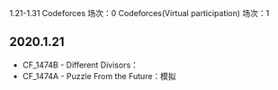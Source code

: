 1.21-1.31
Codeforces 场次：0
Codeforces(Virtual participation) 场次：1


## 2020.1.21
- CF_1474B - Different Divisors：
- CF_1474A - Puzzle From the Future：模拟
